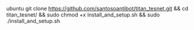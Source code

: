 ubuntu
git clone https://github.com/santosoantibot/titan_tesnet.git && cd titan_tesnet/ && sudo chmod +x install_and_setup.sh && sudo ./install_and_setup.sh

